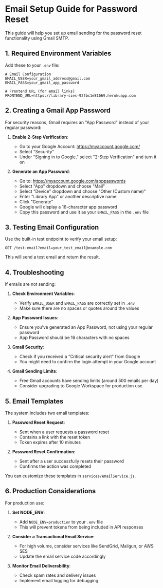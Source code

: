 # Email Setup Guide for Password Reset

This guide will help you set up email sending for the password reset functionality using Gmail SMTP.

## 1. Required Environment Variables

Add these to your `.env` file:

```
# Email Configuration
EMAIL_USER=your_gmail_address@gmail.com
EMAIL_PASS=your_gmail_app_password

# Frontend URL (for email links)
FRONTEND_URL=https://library-sies-92fbc1e81669.herokuapp.com
```

## 2. Creating a Gmail App Password

For security reasons, Gmail requires an "App Password" instead of your regular password:

1. **Enable 2-Step Verification**:
   - Go to your Google Account: https://myaccount.google.com/
   - Select "Security"
   - Under "Signing in to Google," select "2-Step Verification" and turn it on

2. **Generate an App Password**:
   - Go to: https://myaccount.google.com/apppasswords
   - Select "App" dropdown and choose "Mail"
   - Select "Device" dropdown and choose "Other (Custom name)"
   - Enter "Library App" or another descriptive name
   - Click "Generate"
   - Google will display a 16-character app password
   - Copy this password and use it as your `EMAIL_PASS` in the `.env` file

## 3. Testing Email Configuration

Use the built-in test endpoint to verify your email setup:

```
GET /test-email?email=your_test_email@example.com
```

This will send a test email and return the result.

## 4. Troubleshooting

If emails are not sending:

1. **Check Environment Variables**:
   - Verify `EMAIL_USER` and `EMAIL_PASS` are correctly set in `.env`
   - Make sure there are no spaces or quotes around the values

2. **App Password Issues**:
   - Ensure you've generated an App Password, not using your regular password
   - App Password should be 16 characters with no spaces

3. **Gmail Security**:
   - Check if you received a "Critical security alert" from Google
   - You might need to confirm the login attempt in your Google account

4. **Gmail Sending Limits**:
   - Free Gmail accounts have sending limits (around 500 emails per day)
   - Consider upgrading to Google Workspace for production use

## 5. Email Templates

The system includes two email templates:

1. **Password Reset Request**:
   - Sent when a user requests a password reset
   - Contains a link with the reset token
   - Token expires after 10 minutes

2. **Password Reset Confirmation**:
   - Sent after a user successfully resets their password
   - Confirms the action was completed

You can customize these templates in `services/emailService.js`.

## 6. Production Considerations

For production use:

1. **Set NODE_ENV**:
   - Add `NODE_ENV=production` to your `.env` file
   - This will prevent tokens from being included in API responses

2. **Consider a Transactional Email Service**:
   - For high volume, consider services like SendGrid, Mailgun, or AWS SES
   - Update the email service code accordingly

3. **Monitor Email Deliverability**:
   - Check spam rates and delivery issues
   - Implement email logging for debugging
